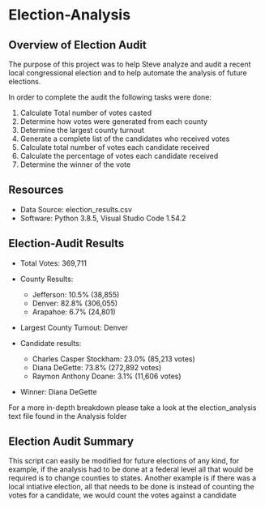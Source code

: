 # Election-Analysis

## Overview of Election Audit

The purpose of this project was to help Steve analyze and audit a recent local  congressional election and to help  automate the analysis of future elections.

In order to complete the audit the following tasks were done:
1) Calculate Total number of votes casted
2) Determine how votes were generated from each county
3) Determine the largest county turnout
4) Generate a complete list of the candidates who received votes
5) Calculate total number of votes each candidate received 
6) Calculate the percentage of votes each candidate received 
7) Determine the winner of the vote 

## Resources
- Data Source: election_results.csv
- Software: Python 3.8.5, Visual Studio Code 1.54.2

## Election-Audit Results 
- Total Votes: 369,711

- County Results:
    - Jefferson: 10.5% (38,855)
    - Denver: 82.8% (306,055)
    - Arapahoe: 6.7% (24,801)

- Largest County Turnout: Denver

- Candidate results:
    - Charles Casper Stockham: 23.0% (85,213 votes)
    - Diana DeGette: 73.8% (272,892 votes)
    - Raymon Anthony Doane: 3.1% (11,606 votes)

- Winner: Diana DeGette

For a more in-depth breakdown please take a look at the election_analysis text file found in the Analysis folder

## Election Audit Summary
This script can easily be modified for future elections of any kind, for example, if the analysis had to be done at a federal level all that would be required is to change counties to states. Another example is if there was a local intiative election, all that needs to be done is instead of counting the votes for a candidate, we would count the votes against a candidate



